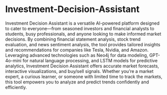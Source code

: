 # Investment-Decision-Assistant

Investment Decision Assistant is a versatile AI-powered platform designed to cater to everyone—from seasoned investors and financial analysts to students, busy professionals, and anyone looking to make informed market decisions. By combining financial statement analysis, stock trend evaluation, and news sentiment analysis, the tool provides tailored insights and recommendations for companies like Tesla, Nvidia, and Amazon. Leveraging advanced technologies such as Neo4j for data modeling, GPT-4o-mini for natural language processing, and LSTM models for predictive analytics, Investment Decision Assistant offers accurate market forecasts, interactive visualizations, and buy/sell signals. Whether you’re a market expert, a curious learner, or someone with limited time to track the markets, this tool empowers you to analyze and predict trends confidently and efficiently.
